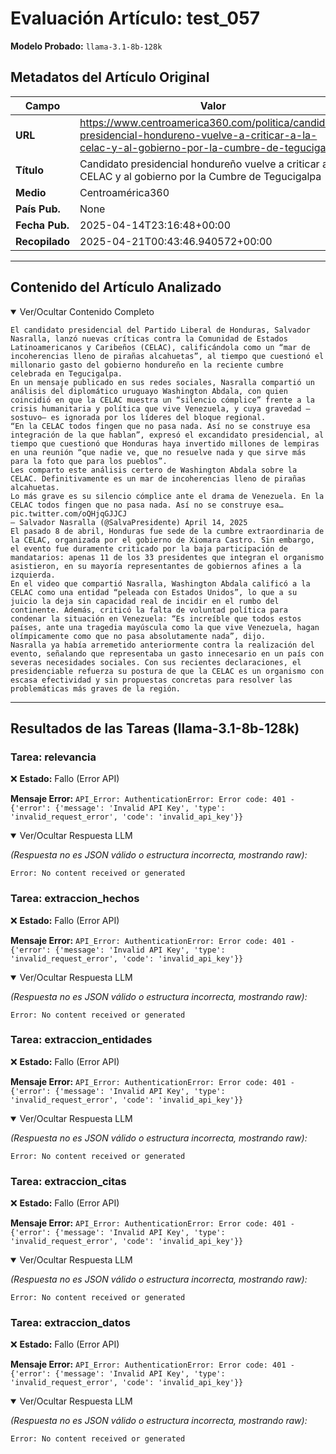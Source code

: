 # Evaluación Artículo: test_057
**Modelo Probado:** `llama-3.1-8b-128k`

## Metadatos del Artículo Original

| Campo          | Valor                                      |
|----------------|--------------------------------------------|
| **URL**        | https://www.centroamerica360.com/politica/candidato-presidencial-hondureno-vuelve-a-criticar-a-la-celac-y-al-gobierno-por-la-cumbre-de-tegucigalpa/           |
| **Título**     | Candidato presidencial hondureño vuelve a criticar a la CELAC y al gobierno por la Cumbre de Tegucigalpa       |
| **Medio**      | Centroamérica360         |
| **País Pub.**  | None |
| **Fecha Pub.** | 2025-04-14T23:16:48+00:00 |
| **Recopilado** | 2025-04-21T00:43:46.940572+00:00 |

---

## Contenido del Artículo Analizado

<details open>
<summary>Ver/Ocultar Contenido Completo</summary>

```text
El candidato presidencial del Partido Liberal de Honduras, Salvador Nasralla, lanzó nuevas críticas contra la Comunidad de Estados Latinoamericanos y Caribeños (CELAC), calificándola como un “mar de incoherencias lleno de pirañas alcahuetas”, al tiempo que cuestionó el millonario gasto del gobierno hondureño en la reciente cumbre celebrada en Tegucigalpa.
En un mensaje publicado en sus redes sociales, Nasralla compartió un análisis del diplomático uruguayo Washington Abdala, con quien coincidió en que la CELAC muestra un “silencio cómplice” frente a la crisis humanitaria y política que vive Venezuela, y cuya gravedad —sostuvo— es ignorada por los líderes del bloque regional.
“En la CELAC todos fingen que no pasa nada. Así no se construye esa integración de la que hablan”, expresó el excandidato presidencial, al tiempo que cuestionó que Honduras haya invertido millones de lempiras en una reunión “que nadie ve, que no resuelve nada y que sirve más para la foto que para los pueblos”.
Les comparto este análisis certero de Washington Abdala sobre la CELAC. Definitivamente es un mar de incoherencias lleno de pirañas alcahuetas.
Lo más grave es su silencio cómplice ante el drama de Venezuela. En la CELAC todos fingen que no pasa nada. Así no se construye esa… pic.twitter.com/oQHjqGJJCJ
— Salvador Nasralla (@SalvaPresidente) April 14, 2025
El pasado 8 de abril, Honduras fue sede de la cumbre extraordinaria de la CELAC, organizada por el gobierno de Xiomara Castro. Sin embargo, el evento fue duramente criticado por la baja participación de mandatarios: apenas 11 de los 33 presidentes que integran el organismo asistieron, en su mayoría representantes de gobiernos afines a la izquierda.
En el video que compartió Nasralla, Washington Abdala calificó a la CELAC como una entidad “peleada con Estados Unidos”, lo que a su juicio la deja sin capacidad real de incidir en el rumbo del continente. Además, criticó la falta de voluntad política para condenar la situación en Venezuela: “Es increíble que todos estos países, ante una tragedia mayúscula como la que vive Venezuela, hagan olímpicamente como que no pasa absolutamente nada”, dijo.
Nasralla ya había arremetido anteriormente contra la realización del evento, señalando que representaba un gasto innecesario en un país con severas necesidades sociales. Con sus recientes declaraciones, el presidenciable refuerza su postura de que la CELAC es un organismo con escasa efectividad y sin propuestas concretas para resolver las problemáticas más graves de la región.
```
</details>

---

## Resultados de las Tareas (llama-3.1-8b-128k)

### Tarea: relevancia

❌ **Estado:** Fallo (Error API)

   **Mensaje Error:** `API_Error: AuthenticationError: Error code: 401 - {'error': {'message': 'Invalid API Key', 'type': 'invalid_request_error', 'code': 'invalid_api_key'}}`


<details open>
<summary>Ver/Ocultar Respuesta LLM</summary>

_(Respuesta no es JSON válido o estructura incorrecta, mostrando raw):_
```
Error: No content received or generated
```
</details>


### Tarea: extraccion_hechos

❌ **Estado:** Fallo (Error API)

   **Mensaje Error:** `API_Error: AuthenticationError: Error code: 401 - {'error': {'message': 'Invalid API Key', 'type': 'invalid_request_error', 'code': 'invalid_api_key'}}`


<details open>
<summary>Ver/Ocultar Respuesta LLM</summary>

_(Respuesta no es JSON válido o estructura incorrecta, mostrando raw):_
```
Error: No content received or generated
```
</details>


### Tarea: extraccion_entidades

❌ **Estado:** Fallo (Error API)

   **Mensaje Error:** `API_Error: AuthenticationError: Error code: 401 - {'error': {'message': 'Invalid API Key', 'type': 'invalid_request_error', 'code': 'invalid_api_key'}}`


<details open>
<summary>Ver/Ocultar Respuesta LLM</summary>

_(Respuesta no es JSON válido o estructura incorrecta, mostrando raw):_
```
Error: No content received or generated
```
</details>


### Tarea: extraccion_citas

❌ **Estado:** Fallo (Error API)

   **Mensaje Error:** `API_Error: AuthenticationError: Error code: 401 - {'error': {'message': 'Invalid API Key', 'type': 'invalid_request_error', 'code': 'invalid_api_key'}}`


<details open>
<summary>Ver/Ocultar Respuesta LLM</summary>

_(Respuesta no es JSON válido o estructura incorrecta, mostrando raw):_
```
Error: No content received or generated
```
</details>


### Tarea: extraccion_datos

❌ **Estado:** Fallo (Error API)

   **Mensaje Error:** `API_Error: AuthenticationError: Error code: 401 - {'error': {'message': 'Invalid API Key', 'type': 'invalid_request_error', 'code': 'invalid_api_key'}}`


<details open>
<summary>Ver/Ocultar Respuesta LLM</summary>

_(Respuesta no es JSON válido o estructura incorrecta, mostrando raw):_
```
Error: No content received or generated
```
</details>
